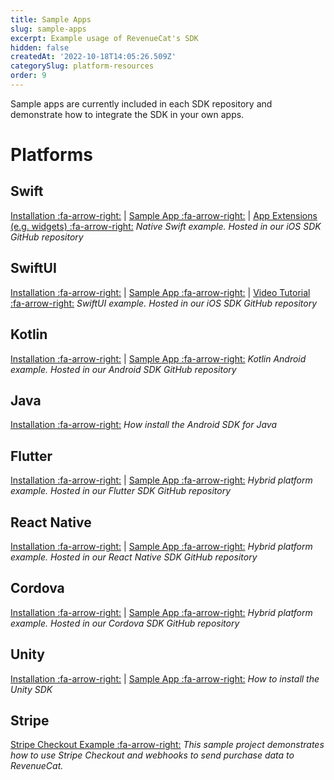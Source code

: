 ```yaml
---
title: Sample Apps
slug: sample-apps
excerpt: Example usage of RevenueCat's SDK
hidden: false
createdAt: '2022-10-18T14:05:26.509Z'
categorySlug: platform-resources
order: 9
---
```

Sample apps are currently included in each SDK repository and demonstrate how to integrate the SDK in your own apps.

# Platforms

## Swift
  [Installation :fa-arrow-right:](doc:ios) | [Sample App :fa-arrow-right:](https://github.com/RevenueCat/purchases-ios/tree/main/Examples/MagicWeather) | [App Extensions (e.g. widgets) :fa-arrow-right:](doc:ios-app-extensions) 
  *Native Swift example. Hosted in our iOS SDK GitHub repository*

## SwiftUI
  [Installation :fa-arrow-right:](doc:ios) | [Sample App :fa-arrow-right:](https://github.com/RevenueCat/purchases-ios/tree/main/Examples/MagicWeatherSwiftUI) | [Video Tutorial :fa-arrow-right:](https://www.youtube.com/watch?v=WLVUGYFkL3Q)
  *SwiftUI example. Hosted in our iOS SDK GitHub repository*

## Kotlin
  [Installation :fa-arrow-right:](doc:android) | [Sample App :fa-arrow-right:](https://github.com/RevenueCat/purchases-android/tree/main/examples/MagicWeather)
  *Kotlin Android example. Hosted in our Android SDK GitHub repository*

## Java
  [Installation :fa-arrow-right:](doc:android)
  *How install the Android SDK for Java*

## Flutter
  [Installation :fa-arrow-right:](doc:flutter) | [Sample App :fa-arrow-right:](https://github.com/RevenueCat/purchases-flutter/tree/main/revenuecat_examples/MagicWeather)
  *Hybrid platform example. Hosted in our Flutter SDK GitHub repository*
  
## React Native
  [Installation :fa-arrow-right:](doc:reactnative) | [Sample App :fa-arrow-right:](https://github.com/RevenueCat/react-native-purchases/tree/main/examples/MagicWeather)
  *Hybrid platform example. Hosted in our React Native SDK GitHub repository*

## Cordova
  [Installation :fa-arrow-right:](doc:cordova) | [Sample App :fa-arrow-right:](https://github.com/RevenueCat/cordova-plugin-purchases/tree/main/examples/cordova-sample/MyApp)
  *Hybrid platform example. Hosted in our Cordova SDK GitHub repository*

## Unity
  [Installation :fa-arrow-right:](doc:unity) | [Sample App :fa-arrow-right:](https://github.com/RevenueCat/purchases-unity/tree/main/Subtester)
  *How to install the Unity SDK*

## Stripe
  [Stripe Checkout Example :fa-arrow-right:](doc:stripe-checkout-example) 
  *This sample project demonstrates how to use Stripe Checkout and webhooks to send purchase data to RevenueCat.*